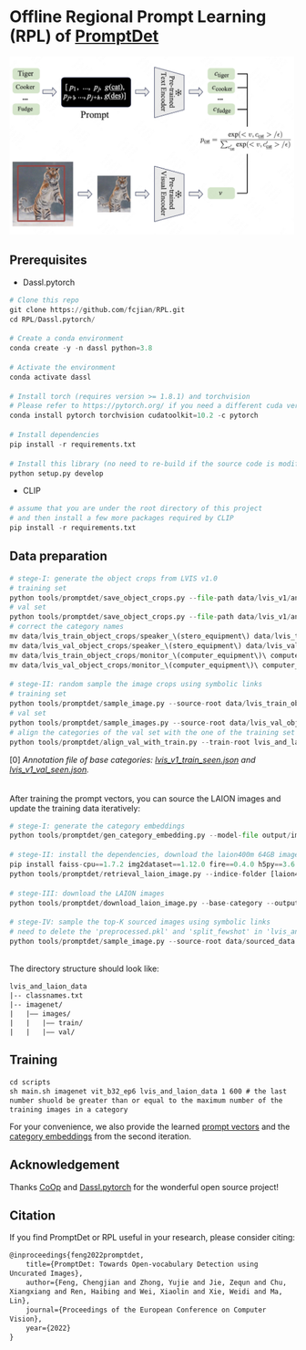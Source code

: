 
# Offline Regional Prompt Learning (RPL) of [PromptDet](https://github.com/fcjian/PromptDet)
<img src="resources/promptdet_rpl.png" width="500px">

## Prerequisites
- Dassl.pytorch
```python
# Clone this repo
git clone https://github.com/fcjian/RPL.git
cd RPL/Dassl.pytorch/

# Create a conda environment
conda create -y -n dassl python=3.8

# Activate the environment
conda activate dassl

# Install torch (requires version >= 1.8.1) and torchvision
# Please refer to https://pytorch.org/ if you need a different cuda version
conda install pytorch torchvision cudatoolkit=10.2 -c pytorch

# Install dependencies
pip install -r requirements.txt

# Install this library (no need to re-build if the source code is modified)
python setup.py develop
```

- CLIP
```python
# assume that you are under the root directory of this project
# and then install a few more packages required by CLIP
pip install -r requirements.txt
```

## Data preparation
```python
# stege-I: generate the object crops from LVIS v1.0
# training set
python tools/promptdet/save_object_crops.py --file-path data/lvis_v1/annotations/lvis_v1_train_seen.json --img-root data/lvis_v1 --save-root data/lvis_train_object_crops --num-thread 10
# val set
python tools/promptdet/save_object_crops.py --file-path data/lvis_v1/annotations/lvis_v1_val_seen.json --img-root data/lvis_v1 --save-root data/lvis_val_object_crops --num-thread 10
# correct the category names
mv data/lvis_train_object_crops/speaker_\(stero_equipment\) data/lvis_train_object_crops/speaker_\(stereo_equipment\)
mv data/lvis_val_object_crops/speaker_\(stero_equipment\) data/lvis_valhi_object_crops/speaker_\(stereo_equipment\)
mv data/lvis_train_object_crops/monitor_\(computer_equipment\)\ computer_monitor data/lvis_train_object_crops/monitor_\(computer_equipment\)_computer_monitor
mv data/lvis_val_object_crops/monitor_\(computer_equipment\)\ computer_monitor data/lvis_val_object_crops/monitor_\(computer_equipment\)_computer_monitor

# stege-II: random sample the image crops using symbolic links
# training set
python tools/promptdet/sample_image.py --source-root data/lvis_train_object_crops/ --target-root lvis_and_laion_data/imagenet/images/train --random-sample --num-images 200
# val set
python tools/promptdet/sample_images.py --source-root data/lvis_val_object_crops/ --target-root lvis_and_laion_data/imagenet/images/val --random-sample --num-images 200
# align the categories of the val set with the one of the training set
python tools/promptdet/align_val_with_train.py --train-root lvis_and_laion_data/imagenet/images/train/ --val-root lvis_and_laion_data/imagenet/images/val/
```
[0] *Annotation file of base categories: [lvis_v1_train_seen.json](https://drive.google.com/file/d/1dZQ5ytHgJPv4VgYOyjJerq4adc6GQkkd/view?usp=sharing) and [lvis_v1_val_seen.json](https://drive.google.com/file/d/1NVCFVRETJxAHwzyq81PQmUch-aYCK8cP/view?usp=sharing).* \
\
\
After training the prompt vectors, you can source the LAION images and update the training data iteratively:
```python
# stege-I: generate the category embeddings
python tools/promptdet/gen_category_embedding.py --model-file output/imagenet/RPL/vit_b32_ep6_promptdet_600shots/nctx1_csc_ctp/seed3/prompt_learner/model.pth.tar-6 --name-file promptdet_resources/lvis_category_and_description.txt --out-file promptdet_resources/lvis_category_embeddings.pt

# stege-II: install the dependencies, download the laion400m 64GB image.index and metadata.hdf5 (https://the-eye.eu/public/AI/cah/), and then retrival the LAION images
pip install faiss-cpu==1.7.2 img2dataset==1.12.0 fire==0.4.0 h5py==3.6.0
python tools/promptdet/retrieval_laion_image.py --indice-folder [laion400m-64GB-index] --metadata [metadata.hdf5] --text-features promptdet_resources/lvis_category_embeddings.pt --base-category --output-folder data/sourced_data --num-images 300

# stege-III: download the LAION images
python tools/promptdet/download_laion_image.py --base-category --output-folder data/sourced_data --num-thread 10

# stege-IV: sample the top-K sourced images using symbolic links
# need to delete the 'preprocessed.pkl' and 'split_fewshot' in 'lvis_and_laion_data/imagenet/' if they exist
python tools/promptdet/sample_image.py --source-root data/sourced_data --target-root lvis_and_laion_data/imagenet/images/train --laion-image --num-images 200
```
\
The directory structure should look like:
```
lvis_and_laion_data
|-- classnames.txt
|-- imagenet/
|   |–– images/
|   |   |–– train/
|   |   |–– val/
```

## Training
```
cd scripts
sh main.sh imagenet vit_b32_ep6 lvis_and_laion_data 1 600 # the last number shuold be greater than or equal to the maximum number of the training images in a category
```
For your convenience, we also provide the learned [prompt vectors](promptdet_resources/prompt_learner/lvis/model.pth.tar-6) and the [category embeddings](promptdet_resources/lvis_category_embeddings.pt) from the second iteration.

## Acknowledgement

Thanks [CoOp](https://github.com/KaiyangZhou/CoOp) and [Dassl.pytorch](https://github.com/KaiyangZhou/Dassl.pytorch) for the wonderful open source project!


## Citation

If you find PromptDet or RPL useful in your research, please consider citing:

```
@inproceedings{feng2022promptdet,
    title={PromptDet: Towards Open-vocabulary Detection using Uncurated Images},
    author={Feng, Chengjian and Zhong, Yujie and Jie, Zequn and Chu, Xiangxiang and Ren, Haibing and Wei, Xiaolin and Xie, Weidi and Ma, Lin},
    journal={Proceedings of the European Conference on Computer Vision},
    year={2022}
}
```


